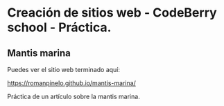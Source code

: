# Creación de sitios web - CodeBerry school - Práctica.

## Mantis marina

Puedes ver el sitio web terminado aquí:

https://romanpinelo.github.io/mantis-marina/

Práctica de un artículo sobre la mantis marina.